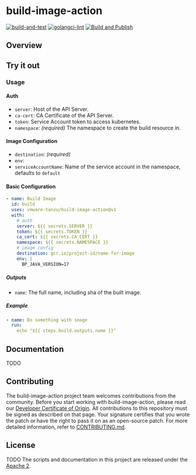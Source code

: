 # build-image-action

[![build-and-test](https://github.com/vmware-tanzu/build-image-action/actions/workflows/build-and-test.yaml/badge.svg)](https://github.com/vmware-tanzu/build-action/actions/workflows/build-and-test.yaml)
[![golangci-lint](https://github.com/vmware-tanzu/build-image-action/actions/workflows/golangci-lint.yml/badge.svg)](https://github.com/vmware-tanzu/build-action/actions/workflows/golangci-lint.yml)
[![Build and Publish](https://github.com/vmware-tanzu/build-image-action/actions/workflows/publish-image.yaml/badge.svg)](https://github.com/vmware-tanzu/build-action/actions/workflows/publish-image.yaml)

## Overview

## Try it out

### Usage

#### Auth

  - `server`: Host of the API Server.
  - `ca-cert`: CA Certificate of the API Server.
  - `token`: Service Account token to access kubernetes.
  - `namespace`: _(required)_ The namespace to create the build resource in.

#### Image Configuration

  - `destination`: _(required)_
  - `env`:
  - `serviceAccountName`: Name of the service account in the namespace, defaults to `default`

#### Basic Configuration

```yaml
- name: Build Image
  id: build
  uses: vmware-tanzu/build-image-action@v1
  with:
    # auth
    server: ${{ secrets.SERVER }}
    token: ${{ secrets.TOKEN }}
    ca_cert: ${{ secrets.CA_CERT }}
    namespace: ${{ secrets.NAMESPACE }}
    # image config
    destination: gcr.io/project-id/name-for-image
    env: |
      BP_JAVA_VERSION=17
```

##### Outputs

  - `name`: The full name, including sha of the built image.

##### Example

```yaml
- name: Do something with image
  run:
    echo "${{ steps.build.outputs.name }}"
```

## Documentation

TODO

## Contributing

The build-image-action project team welcomes contributions from the community. Before you start working with build-image-action, please
read our [Developer Certificate of Origin](https://cla.vmware.com/dco). All contributions to this repository must be
signed as described on that page. Your signature certifies that you wrote the patch or have the right to pass it on
as an open-source patch. For more detailed information, refer to [CONTRIBUTING.md](CONTRIBUTING.md).

## License

TODO The scripts and documentation in this project are released under the [Apache 2](LICENSE).
